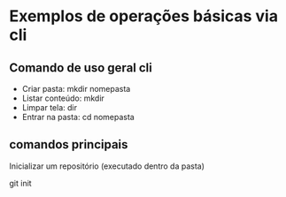 # Exemplos de operações básicas via cli

## Comando de uso geral cli

- Criar pasta: mkdir nomepasta
- Listar conteúdo: mkdir 
- Limpar tela: dir
- Entrar na pasta: cd nomepasta

## comandos principais

Inicializar um repositório (executado dentro da pasta)

git init